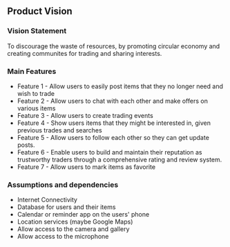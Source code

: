 ## Product Vision

### Vision Statement

To discourage the waste of resources, by promoting circular economy and creating communites for trading and sharing interests.

### Main Features
 - Feature 1 - Allow users to easily post items that they no longer need and wish to trade
 - Feature 2 - Allow users to chat with each other and make offers on various items
 - Feature 3 - Allow users to create trading events
 - Feature 4 - Show users items that they might be interested in, given previous trades and searches
 - Feature 5 - Allow users to follow each other so they can get update posts.
 - Feature 6 - Enable users to build and maintain their reputation as trustworthy traders through a comprehensive rating and review system.
 - Feature 7 - Allow users to mark items as favorite

### Assumptions and dependencies
- Internet Connectivity
- Database for users and their items
- Calendar or reminder app on the users' phone
- Location services (maybe Google Maps)
- Allow access to the camera and gallery
- Allow access to the microphone
